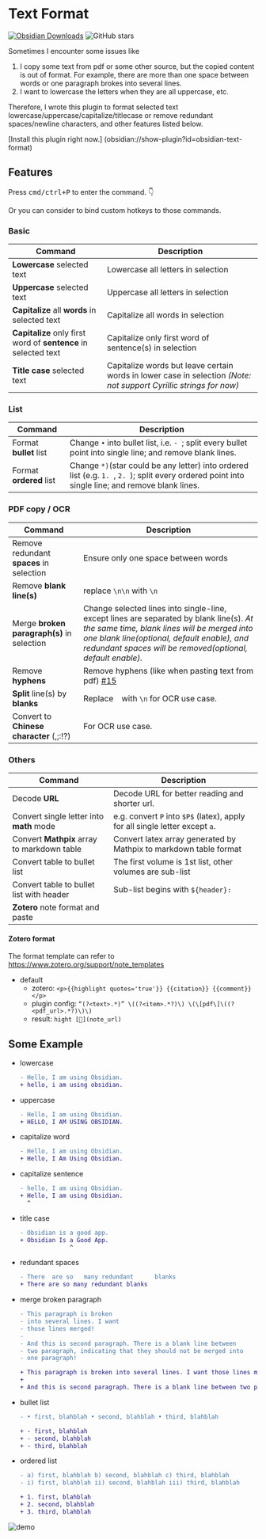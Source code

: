 # Text Format

[![Obsidian Downloads](https://img.shields.io/badge/dynamic/json?color=7e6ad6&labelColor=34208c&label=Obsidian%20Downloads&query=$['obsidian-text-format'].downloads&url=https://raw.githubusercontent.com/obsidianmd/obsidian-releases/master/community-plugin-stats.json&)](obsidian://show-plugin?id=obsidian-text-format) ![GitHub stars](https://img.shields.io/github/stars/Benature/obsidian-text-format?style=flat)

Sometimes I encounter some issues like  
1. I copy some text from pdf or some other source, but the copied content is out of format. For example, there are more than one space between words or one paragraph brokes into several lines.  
2. I want to lowercase the letters when they are all uppercase, etc.

Therefore, I wrote this plugin to format selected text lowercase/uppercase/capitalize/titlecase or remove redundant spaces/newline characters, and other features listed below.

[Install this plugin right now.] (obsidian://show-plugin?id=obsidian-text-format)
## Features

Press <kbd>cmd/ctrl+P</kbd> to enter the command. 👇

Or you can consider to bind custom hotkeys to those commands.

### Basic

| Command                                                         | Description                                                                                                        |
| --------------------------------------------------------------- | ------------------------------------------------------------------------------------------------------------------ |
| **Lowercase** selected text                                     | Lowercase all letters in selection                                                                                 |
| **Uppercase** selected text                                     | Uppercase all letters in selection                                                                                 |
| **Capitalize** all **words** in selected text                   | Capitalize all words in selection                                                                                  |
| **Capitalize** only first word of **sentence** in selected text | Capitalize only first word of sentence(s) in selection                                                             |
| **Title case** selected text                                    | Capitalize words but leave certain words in lower case in selection *(Note: not support Cyrillic strings for now)* |


### List
| Command                 | Description                                                                                                                                      |
| ----------------------- | ------------------------------------------------------------------------------------------------------------------------------------------------ |
| Format **bullet** list  | Change `•` into bullet list, i.e. `- `; split every bullet point into single line; and remove blank lines.                                       |
| Format **ordered** list | Change `*)`(star could be any letter) into ordered list (e.g. `1. `, `2. `); split every ordered point into single line; and remove blank lines. |

### PDF copy / OCR

| Command                                    | Description                                                                                                                                                                                                                                        |
| ------------------------------------------ | -------------------------------------------------------------------------------------------------------------------------------------------------------------------------------------------------------------------------------------------------- |
| Remove redundant **spaces** in selection   | Ensure only one space between words                                                                                                                                                                                                                |
| Remove **blank line(s)**                   | replace `\n\n` with `\n`                                                                                                                                                                                                                           |
| Merge **broken paragraph(s)** in selection | Change selected lines into single-line, except lines are separated by blank line(s). *At the same time, blank lines will be merged into one blank line(optional, default enable), and redundant spaces will be removed(optional, default enable).* |
| Remove **hyphens**                         | Remove hyphens (like when pasting text from pdf) [#15](https://github.com/Benature/obsidian-text-format/issues/15)                                                                                                                                 |
| **Split** line(s) by **blanks**            | Replace ` ` with `\n` for OCR use case.                                                                                                                                                                                                            |
| Convert to **Chinese character** (,;:!?)   | For OCR use case.                                                                                                                                                                                                                                  |


### Others
| Command                                     | Description                                                                  |
| ------------------------------------------- | ---------------------------------------------------------------------------- |
| Decode **URL**                              | Decode URL for better reading and shorter url.                               |
| Convert single letter into **math** mode    | e.g. convert `P` into `$P$` (latex), apply for all single letter except `a`. |
| Convert **Mathpix** array to markdown table | Convert latex array generated by Mathpix to markdown table format            |
| Convert table to bullet list                | The first volume is 1st list, other volumes are sub-list                     |
| Convert table to bullet list with header    | Sub-list begins with `${header}: `                                           |
| **Zotero** note format and paste            |                                                                              |

#### Zotero format
The format template can refer to https://www.zotero.org/support/note_templates
- default
  - zotero: `<p>{{highlight quotes='true'}} {{citation}} {{comment}}</p>`
  - plugin config: `“(?<text>.*)” \((?<item>.*?)\) \(\[pdf\]\((?<pdf_url>.*?)\)\)`
  - result: `hight [🔖](note_url)`


## Some Example


- lowercase
  ```diff
  - Hello, I am using Obsidian.
  + hello, i am using obsidian.
  ```
- uppercase
  ```diff
  - Hello, I am using Obsidian.
  + HELLO, I AM USING OBSIDIAN.
  ```
- capitalize word
  ```diff
  - Hello, I am using Obsidian.
  + Hello, I Am Using Obsidian.
  ```
- capitalize sentence
  ```diff
  - hello, I am using Obsidian.
  + Hello, I am using Obsidian.
    ^
  ```
- title case
  ```diff
  - Obsidian is a good app.
  + Obsidian Is a Good App.
                ^
  ```
- redundant spaces
  ```diff
  - There  are so   many redundant      blanks
  + There are so many redundant blanks
  ```
- merge broken paragraph
  ```diff
  - This paragraph is broken 
  - into several lines. I want 
  - those lines merged!
  - 
  - And this is second paragraph. There is a blank line between 
  - two paragraph, indicating that they should not be merged into 
  - one paragraph!

  + This paragraph is broken into several lines. I want those lines merged!
  +
  + And this is second paragraph. There is a blank line between two paragraph, indicating that they should not be merged into one paragraph!
  ```
- bullet list
  ```diff
  - • first, blahblah • second, blahblah • third, blahblah
  
  + - first, blahblah 
  + - second, blahblah 
  + - third, blahblah
  ```
- ordered list
  ```diff
  - a) first, blahblah b) second, blahblah c) third, blahblah
  - i) first, blahblah ii) second, blahblah iii) third, blahblah
  
  + 1. first, blahblah 
  + 2. second, blahblah 
  + 3. third, blahblah
  ```
![demo](https://user-images.githubusercontent.com/35028647/121776728-149ea500-cbc1-11eb-89ee-f4afcb0816ed.gif)
